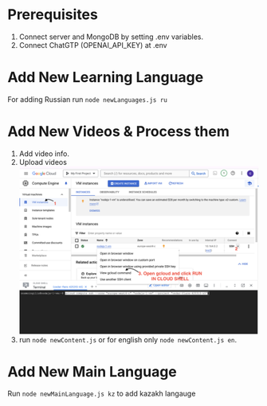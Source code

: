 # Prerequisites

1. Connect server and MongoDB by setting .env variables.
2. Connect ChatGTP (OPENAI_API_KEY) at .env

# Add New Learning Language 

For adding Russian run `node newLanguages.js ru`

# Add New Videos & Process them

1. Add video info.
2. Upload videos ![alt text](/docs/gcloud_start.png)
3. run `node newContent.js` or for english only `node newContent.js en`.

# Add New Main Language

Run `node newMainLanguage.js kz` to add kazakh langauge